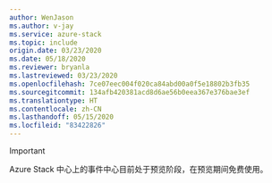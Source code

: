 ```yaml
---
author: WenJason
ms.author: v-jay
ms.service: azure-stack
ms.topic: include
origin.date: 03/23/2020
ms.date: 05/18/2020
ms.reviewer: bryanla
ms.lastreviewed: 03/23/2020
ms.openlocfilehash: 7ce07eec004f020ca84abd00a0f5e18802b3fb35
ms.sourcegitcommit: 134afb420381acd8d6ae56b0eea367e376bae3ef
ms.translationtype: HT
ms.contentlocale: zh-CN
ms.lasthandoff: 05/15/2020
ms.locfileid: "83422826"
---
```

> [!IMPORTANT]
> Azure Stack 中心上的事件中心目前处于预览阶段，在预览期间免费使用。
